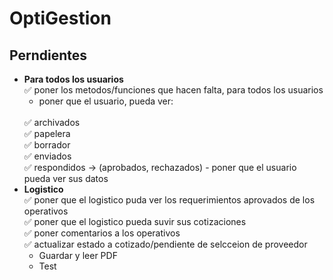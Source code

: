 # OptiGestion

## Perndientes
- **Para todos los usuarios**
    <br>
    ✅ poner los metodos/funciones que hacen falta, para todos los usuarios 
    - poner que el usuario, pueda ver:
    <br>
        ✅ archivados 
        <br>
        ✅ papelera
        <br>
        ✅ borrador
        <br>
        ✅ enviados
        <br>
        ✅ respondidos -> (aprobados, rechazados)
    - poner que el usuario pueda ver sus datos
- **Logistico**
    <br>
    ✅ poner que el logistico puda ver los requerimientos aprovados de los operativos
    <br>
    ✅ poner que el logistico pueda suvir sus cotizaciones
    <br>
    ✅ poner comentarios a los operativos
    <br>
    ✅ actualizar estado a cotizado/pendiente de selcceion de proveedor
    - Guardar y leer PDF
    - Test